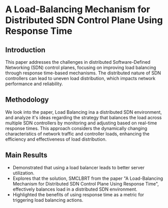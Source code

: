 # A Load-Balancing Mechanism for Distributed SDN Control Plane Using Response Time

## Introduction
This paper addresses the challenges in distributed Software-Defined Networking (SDN) control planes, focusing on improving load balancing through response time-based mechanisms. The distributed nature of SDN controllers can lead to uneven load distribution, which impacts network performance and reliability.

## Methodology
We look into the paper, Load Balancing ina a distributed SDN environment, and analyze it's ideas regarding the strategy that balances the load across multiple SDN controllers by monitoring and adjusting based on real-time response times. This approach considers the dynamically changing characteristics of network traffic and controller loads, enhancing the efficiency and effectiveness of load distribution.

## Main Results
- Demonstrated that using a load balancer leads to better server utilization. 
- Explores that the solution, SMCLBRT from the paper "A Load-Balancing Mechanism for Distributed SDN Control Plane Using Response Time", effectively balances load in a distributed SDN environment.
- Highlighted the benefits of using response time as a metric for triggering load balancing actions.
